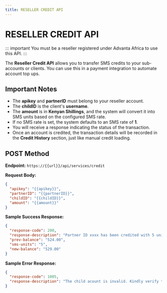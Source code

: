 ```yaml
---
title: RESELLER CREDIT API
---
```


# RESELLER CREDIT API

::: important
You must be a reseller registered under Advanta Africa to use this API.
:::



The **Reseller Credit API** allows you to transfer SMS credits to your sub-accounts or clients. You can use this in a payment integration to automate account top ups. 

## Important Notes

- The **apikey** and **partnerID** must belong to your reseller account.
- The **childID** is the client's **username**.
- The **amount** is in **Kenyan Shillings**, and the system will convert it into SMS units based on the configured SMS rate.
- If no SMS rate is set, the system defaults to an SMS rate of **1**.
- You will receive a response indicating the status of the transaction.
- Once an account is credited, the transaction details will be recorded in the **Credit History** section, just like manual credit loading.

## POST Method

**Endpoint:**
`https://{{url}}/api/services/credit`

**Request Body:**

```json
{
  "apikey": "{{apikey}}",
  "partnerID": "{{partnerID}}",
  "childID": "{{childID}}",
  "amount": "{{amount}}"
}
```

**Sample Success Response:**

```json
{
  "response-code": 200,
  "response-description": "Partner ID xxxx has been credited with 5 units",
  "prev-balance": "524.00",
  "sms-units": "5",
  "new-balance": "529.00"
}
```

**Sample Error Response:**

```json
{
  "response-code": 1005,
  "response-description": "The child acount is invalid. Kindly verify the details"
}
```
